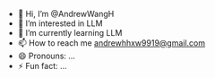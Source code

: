 - 👋 Hi, I’m @AndrewWangH
- 👀 I’m interested in LLM
- 🌱 I’m currently learning LLM
- 📫 How to reach me  andrewhhxw9919@gmail.com
- 😄 Pronouns: ...
- ⚡ Fun fact: ...

<!---
AndrewWangH/AndrewWangH is a ✨ special ✨ repository because its `README.md` (this file) appears on your GitHub profile.
You can click the Preview link to take a look at your changes.
--->
